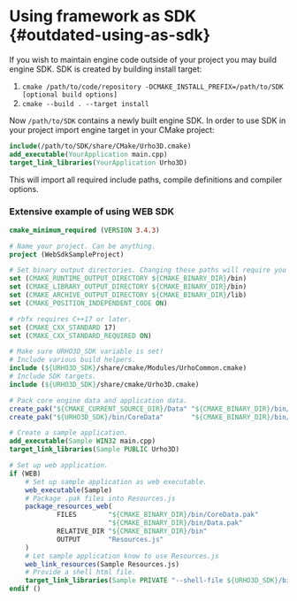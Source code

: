 Using framework as SDK {#outdated-using-as-sdk}
========================================

If you wish to maintain engine code outside of your project you may build engine SDK. SDK is created by building install target:

1. `cmake /path/to/code/repository -DCMAKE_INSTALL_PREFIX=/path/to/SDK [optional build options]`
2. `cmake --build . --target install`

Now `/path/to/SDK` contains a newly built engine SDK. In order to use SDK in your project import engine target in your CMake project:

```cmake
include(/path/to/SDK/share/CMake/Urho3D.cmake)
add_executable(YourApplication main.cpp)
target_link_libraries(YourApplication Urho3D)
```

This will import all required include paths, compile definitions and compiler options.

### Extensive example of using WEB SDK

```cmake
cmake_minimum_required (VERSION 3.4.3)

# Name your project. Can be anything.
project (WebSdkSampleProject)

# Set binary output directories. Changing these paths will require you adjusting your resource path configuration!
set (CMAKE_RUNTIME_OUTPUT_DIRECTORY ${CMAKE_BINARY_DIR}/bin)
set (CMAKE_LIBRARY_OUTPUT_DIRECTORY ${CMAKE_BINARY_DIR}/bin)
set (CMAKE_ARCHIVE_OUTPUT_DIRECTORY ${CMAKE_BINARY_DIR}/lib)
set (CMAKE_POSITION_INDEPENDENT_CODE ON)

# rbfx requires C++17 or later.
set (CMAKE_CXX_STANDARD 17)
set (CMAKE_CXX_STANDARD_REQUIRED ON)

# Make sure URHO3D_SDK variable is set!
# Include various build helpers.
include (${URHO3D_SDK}/share/cmake/Modules/UrhoCommon.cmake)
# Include SDK targets.
include (${URHO3D_SDK}/share/cmake/Urho3D.cmake)

# Pack core engine data and application data.
create_pak("${CMAKE_CURRENT_SOURCE_DIR}/Data" "${CMAKE_BINARY_DIR}/bin/Data.pak")
create_pak("${URHO3D_SDK}/bin/CoreData"       "${CMAKE_BINARY_DIR}/bin/CoreData.pak")

# Create a sample application.
add_executable(Sample WIN32 main.cpp)
target_link_libraries(Sample PUBLIC Urho3D)

# Set up web application.
if (WEB)
    # Set up sample application as web executable.
    web_executable(Sample)
    # Package .pak files into Resources.js
    package_resources_web(
            FILES        "${CMAKE_BINARY_DIR}/bin/CoreData.pak"
                         "${CMAKE_BINARY_DIR}/bin/Data.pak"
            RELATIVE_DIR "${CMAKE_BINARY_DIR}/bin"
            OUTPUT       "Resources.js"
    )
    # Let sample application know to use Resources.js
    web_link_resources(Sample Resources.js)
    # Provide a shell html file.
    target_link_libraries(Sample PRIVATE "--shell-file ${URHO3D_SDK}/bin/shell.html")
endif ()
```